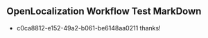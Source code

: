 ## OpenLocalization Workflow Test MarkDown
* c0ca8812-e152-49a2-b061-be6148aa0211 
thanks!<!--HONumber=Mar16_HO2-->
